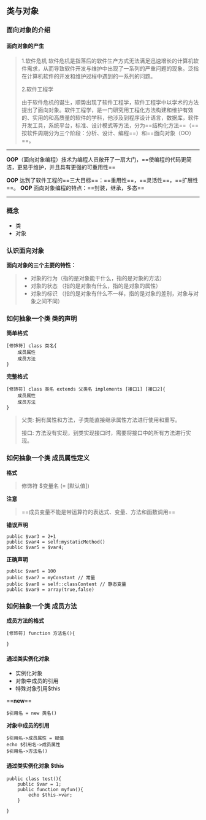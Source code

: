 ## 类与对象
### 面向对象的介绍
#### 面向对象的产生
> 1.软件危机
>软件危机是指落后的软件生产方式无法满足迅速增长的计算机软件需求，从而导致软件开发与维护中出现了一系列的严重问题的现象。泛指在计算机软件的开发和维护过程中遇到的一系列的问题。
>
> 2.软件工程学
>
> 由于软件危机的诞生，顺势出现了软件工程学，软件工程学中以学术的方法提出了面向对象。软件工程学，是一门研究用工程化方法构建和维护有效的、实用的和高质量的软件的学科，他涉及到程序设计语言，数据库，软件开发工具，系统平台，标准、设计模式等方法，分为==结构化方法==（==按软件周期分为三个阶段：分析、设计、编程==）和==面向对象（OO）==。
----
**OOP**（面向对象编程）技术为编程人员敞开了一扇大门，==使编程的代码更简洁，更易于维护，并且具有更强的可重用性==

**OOP** 达到了软件工程的==三大目标==：==重用性==，==灵活性==，==扩展性==。
**OOP** 面向对象编程的特点：==封装，继承，多态==

---
### 概念
- 类
- 对象

### 认识面向对象

**面向对象的三个主要的特性：**
> - 对象的行为（指的是对象能干什么，指的是对象的方法）
> - 对象的状态 （指的是对象有什么，指的是对象的属性）
> - 对象的标识 （指的是对象有什么不一样，指的是对象的差别，对象与对象之间不同）

### 如何抽象一个类 类的声明

**简单格式**

```
[修饰符] class 类名{
    成员属性
    成员方法
}
```

**完整格式**


```
[修饰符] class 类名 extends 父类名 implements [接口1] [接口2]{
    成员属性
    成员方法
}
```

> 父类: 拥有属性和方法，子类能直接继承属性方法进行使用和重写。
>
> 接口: 方法没有实现，到类实现接口时，需要将接口中的所有方法进行实现。

### 如何抽象一个类 成员属性定义

**格式**

> 修饰符 $变量名 (= [默认值])
>
**注意**
> ==成员变量不能是带运算符的表达式、变量、方法和函数调用==

**错误声明**
```
public $var3 = 2+1
public $var4 = self:mystaticMethod()
public $var5 = $var4;
```

**正确声明**
```
public $var6 = 100
public $var7 = myConstant // 常量
public $var8 = self::classContent // 静态变量
public $var9 = array(true,false)
```
### 如何抽象一个类 成员方法
**成员方法的格式**

```
[修饰符] function 方法名(){
    
}
```

#### 通过类实例化对象

- 实例化对象
- 对象中成员的引用
- 特殊对象引用$this

==**new**==

```
$引用名 = new 类名()
```

**对象中成员的引用**
```
$引用名->成员属性 = 赋值
echo $引用名->成员属性
$引用名->方法名()
```
#### 通过类实例化对象 $this
```
public class test(){
    public $var = 1;
    public function myfun(){
        echo $this->var;
    }
    
}
```

